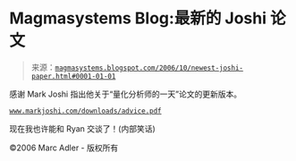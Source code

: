 <!--yml

分类：未分类

日期：2024-05-18 05:17:51

-->

# Magmasystems Blog:最新的 Joshi 论文

> 来源：[`magmasystems.blogspot.com/2006/10/newest-joshi-paper.html#0001-01-01`](http://magmasystems.blogspot.com/2006/10/newest-joshi-paper.html#0001-01-01)

感谢 Mark Joshi 指出他关于“量化分析师的一天”论文的更新版本。

[`www.markjoshi.com/downloads/advice.pdf`](http://www.markjoshi.com/downloads/advice.pdf)

现在我也许能和 Ryan 交谈了！(内部笑话)

©2006 Marc Adler - 版权所有
